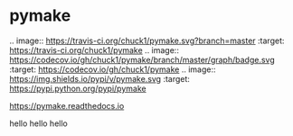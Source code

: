 # pymake

.. image:: https://travis-ci.org/chuck1/pymake.svg?branch=master
    :target: https://travis-ci.org/chuck1/pymake
.. image:: https://codecov.io/gh/chuck1/pymake/branch/master/graph/badge.svg
   :target: https://codecov.io/gh/chuck1/pymake
.. image:: https://img.shields.io/pypi/v/pymake.svg
    :target: https://pypi.python.org/pypi/pymake

https://pymake.readthedocs.io



hello
hello
hello

